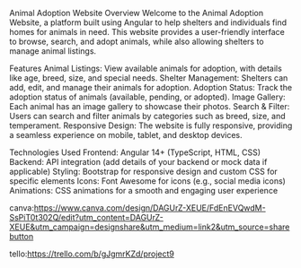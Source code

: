 Animal Adoption Website
Overview
Welcome to the Animal Adoption Website, a platform built using Angular to help shelters and individuals find homes for animals in need. This website provides a user-friendly interface to browse, search, and adopt animals, while also allowing shelters to manage animal listings.

Features
Animal Listings: View available animals for adoption, with details like age, breed, size, and special needs.
Shelter Management: Shelters can add, edit, and manage their animals for adoption.
Adoption Status: Track the adoption status of animals (available, pending, or adopted).
Image Gallery: Each animal has an image gallery to showcase their photos.
Search & Filter: Users can search and filter animals by categories such as breed, size, and temperament.
Responsive Design: The website is fully responsive, providing a seamless experience on mobile, tablet, and desktop devices.

Technologies Used
Frontend: Angular 14+ (TypeScript, HTML, CSS)
Backend: API integration (add details of your backend or mock data if applicable)
Styling: Bootstrap for responsive design and custom CSS for specific elements
Icons: Font Awesome for icons (e.g., social media icons)
Animations: CSS animations for a smooth and engaging user experience

canva:https://www.canva.com/design/DAGUrZ-XEUE/FdEnEVQwdM-SsPiT0t302Q/edit?utm_content=DAGUrZ-XEUE&utm_campaign=designshare&utm_medium=link2&utm_source=sharebutton

tello:https://trello.com/b/gJgmrKZd/project9


